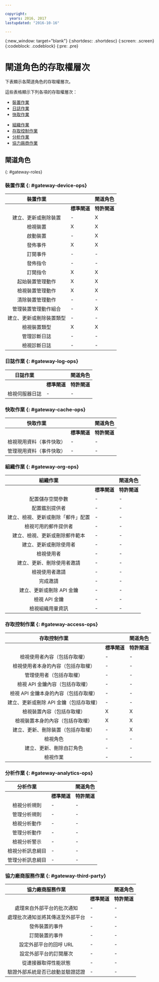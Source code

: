 ```yaml
---

copyright:
  years: 2016, 2017
lastupdated: "2016-10-16"

---
```


{:new_window: target="blank"}
{:shortdesc: .shortdesc}
{:screen: .screen}
{:codeblock: .codeblock}
{:pre: .pre}

# 閘道角色的存取權層次

下表顯示各閘道角色的存取權層次。

這些表格顯示下列各項的存取權層次：
- [裝置作業](#gateway-device-ops)
- [日誌作業](#gateway-log-ops)
- [快取作業](#gateway-cache-ops)
<!-- [Historian Operations](#gateway-historian) -->
- [組織作業](#gateway-org-ops)
- [存取控制作業](#gateway-access-ops)
- [分析作業](#gateway-analytics-ops)
- [協力廠商作業](#gateway-third-party)  
<!-- - [Risk Management Operations](#gateway-risk-mgt) -->

## 閘道角色
{: #gateway-roles}

### 裝置作業 {: #gateway-device-ops}

裝置作業 || 閘道角色|
:--------: | ---------------------|------------------------
           | **標準閘道** | **特許閘道**
建立、更新或刪除裝置|-|X
檢視裝置|X|X
啟動裝置|-|X
發佈事件|X|X
訂閱事件|-|-
發佈指令|-|-
訂閱指令|X|X
起始裝置管理動作|X|X
檢視裝置管理動作|X|X
清除裝置管理動作|-|-
管理裝置管理動作組合|-|X
建立、更新或刪除裝置類型|-|-
檢視裝置類型|X|X
管理診斷日誌|-|-
檢視診斷日誌|-|-

### 日誌作業 {: #gateway-log-ops}

日誌作業 || 閘道角色|
:--------: | ---------------------|------------------------
           | **標準閘道** | **特許閘道**
檢視伺服器日誌|-|-

### 快取作業 {: #gateway-cache-ops}

快取作業 || 閘道角色|
:--------: | ---------------------|------------------------
           | **標準閘道** | **特許閘道**
檢視現用資料（事件快取）|-|-
管理現用資料（事件快取）|-|-


### 組織作業 {: #gateway-org-ops}

組織作業 || 閘道角色|
:--------: | ---------------------|------------------------
           | **標準閘道** | **特許閘道**
配置儲存空間參數|-|-
配置鑑別提供者|-|-
建立、檢視、更新或刪除「郵件」配置|-|-
檢視可用的郵件提供者|-|-
建立、檢視、更新或刪除郵件範本|-|-
建立、更新或刪除使用者|-|-
檢視使用者|-|-
建立、更新、刪除使用者邀請|-|-
檢視使用者邀請|-|-
完成邀請|-|-
建立、更新或刪除 API 金鑰|-|-
檢視 API 金鑰|-|-
檢視組織用量資訊|-|-

### 存取控制作業 {: #gateway-access-ops}

存取控制作業 || 閘道角色|
:--------: | ---------------------|------------------------
           | **標準閘道** | **特許閘道**
檢視使用者內容（包括存取權）|-|-
檢視使用者本身的內容（包括存取權）|-|-
管理使用者（包括存取權）|-|-
檢視 API 金鑰內容（包括存取權）|-|-
檢視 API 金鑰本身的內容（包括存取權）|-|-
建立、更新或刪除 API 金鑰（包括存取權）|-|-
檢視裝置內容（包括存取權）|X|X
檢視裝置本身的內容（包括存取權）|X|X
建立、更新、刪除裝置（包括存取權）|-|X
檢視角色|-|-
建立、更新、刪除自訂角色|-|-
檢視作業|-|-

### 分析作業 {: #gateway-analytics-ops}

分析作業 || 閘道角色|
:--------: | ---------------------|------------------------|
           | **標準閘道** | **特許閘道** |
檢視分析規則|-|-
管理分析規則|-|-
檢視分析動作|-|-
管理分析動作|-|-
檢視分析警示|-|-
檢視分析訊息綱目|-|-
管理分析訊息綱目|-|-

### 協力廠商服務作業 {: #gateway-third-party}

協力廠商服務作業 || 閘道角色|
:--------: | ---------------------|------------------------
           | **標準閘道** | **特許閘道**
處理來自外部平台的批次通知|-|-
處理批次通知並將其傳送至外部平台|-|-
發佈裝置的事件|-|-
訂閱裝置的事件|-|-
設定外部平台的回呼 URL|-|-
設定外部平台的訂閱層次|-|-
從連接器取得性能狀態|-|-
驗證外部系統是否已啟動並驗證認證|-|-
